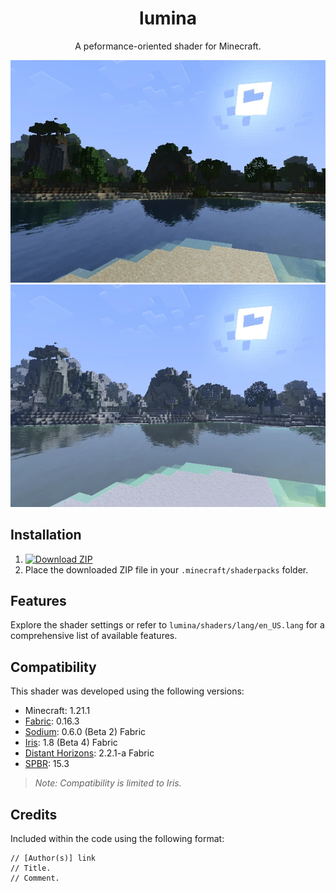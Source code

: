 <h1 align = "center">lumina</h1>

<p align = "center">A peformance-oriented shader for Minecraft.</p>

<div align="center">
    <img src="images/a.webp" alt="image0">
</div>

<div align="center">
    <img src="images/b.webp" alt="image1">
</div>

## Installation

1. [![Download ZIP](https://img.shields.io/badge/Download%20ZIP-%2328a745?style=for-the-badge)](https://github.com/seilotte/lumina/archive/refs/heads/main.zip)
1. Place the downloaded ZIP file in your `.minecraft/shaderpacks` folder.

## Features

Explore the shader settings or refer to `lumina/shaders/lang/en_US.lang` for a comprehensive list of available features.

## Compatibility

This shader was developed using the following versions:

- Minecraft: 1.21.1
- [Fabric](https://fabricmc.net/): 0.16.3
- [Sodium](https://modrinth.com/mod/sodium): 0.6.0 (Beta 2) Fabric
- [Iris](https://modrinth.com/mod/iris): 1.8 (Beta 4) Fabric
- [Distant Horizons](https://modrinth.com/mod/distanthorizons): 2.2.1-a Fabric
- [SPBR](https://modrinth.com/resourcepack/spbr): 15.3

> *Note: Compatibility is limited to Iris.*

## Credits

Included within the code using the following format:

```
// [Author(s)] link
// Title.
// Comment.
```
